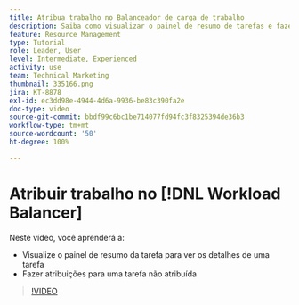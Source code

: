 ```yaml
---
title: Atribua trabalho no Balanceador de carga de trabalho
description: Saiba como visualizar o painel de resumo de tarefas e fazer atribuições a uma tarefa não atribuída.
feature: Resource Management
type: Tutorial
role: Leader, User
level: Intermediate, Experienced
activity: use
team: Technical Marketing
thumbnail: 335166.png
jira: KT-8878
exl-id: ec3dd98e-4944-4d6a-9936-be83c390fa2e
doc-type: video
source-git-commit: bbdf99c6bc1be714077fd94fc3f8325394de36b3
workflow-type: tm+mt
source-wordcount: '50'
ht-degree: 100%

---
```


# Atribuir trabalho no [!DNL Workload Balancer]

Neste vídeo, você aprenderá a:

* Visualize o painel de resumo da tarefa para ver os detalhes de uma tarefa
* Fazer atribuições para uma tarefa não atribuída


>[!VIDEO](https://video.tv.adobe.com/v/335166/?quality=12&learn=on&enablevpops=1)
